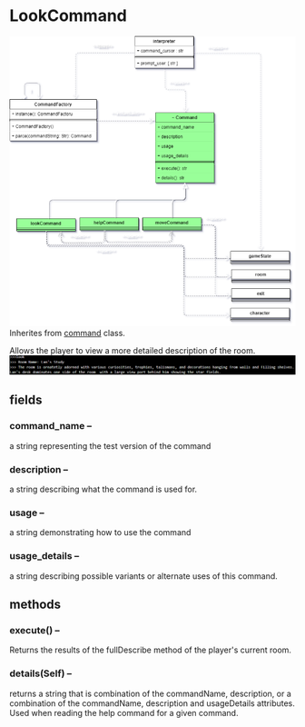 # LookCommand
![image](https://github.com/TorroesPrime/RoomOneOhOne/blob/main/gfx/base%20relations-command%20system-commands.drawio.png?raw=true)
Inherites from [command](https://github.com/TorroesPrime/RoomOneOhOne/blob/main/design/CLS_command.md) class.

Allows the player to view a more detailed description of the room.
![image](https://raw.githubusercontent.com/TorroesPrime/RoomOneOhOne/main/gfx/cmd_look.png)

## fields

### command_name –

a string representing the test version of the command

### description –

a string describing what the command is used for.

### usage –

a string demonstrating how to use the command

### usage_details –

a string describing possible variants or alternate uses of
this command.

## methods

### execute() –

Returns the results of the fullDescribe method of the player's current room.

### details(Self) –

returns a string that is combination of the commandName,
description, or a combination of the commandName, description and usageDetails
attributes. Used when reading the help command for a given command.
